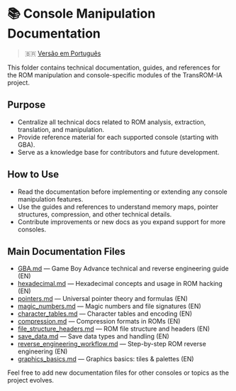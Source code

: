 # 📚 Console Manipulation Documentation

> :brazil: [Versão em Português](README_PT.md)

This folder contains technical documentation, guides, and references for the ROM manipulation and console-specific modules of the TransROM-IA project.

## Purpose
- Centralize all technical docs related to ROM analysis, extraction, translation, and manipulation.
- Provide reference material for each supported console (starting with GBA).
- Serve as a knowledge base for contributors and future development.

## How to Use
- Read the documentation before implementing or extending any console manipulation features.
- Use the guides and references to understand memory maps, pointer structures, compression, and other technical details.
- Contribute improvements or new docs as you expand support for more consoles.

## Main Documentation Files
- [GBA.md](GBA.md) — Game Boy Advance technical and reverse engineering guide (EN)
- [hexadecimal.md](hexadecimal.md) — Hexadecimal concepts and usage in ROM hacking (EN)
- [pointers.md](pointers.md) — Universal pointer theory and formulas (EN)
- [magic_numbers.md](magic_numbers.md) — Magic numbers and file signatures (EN)
- [character_tables.md](character_tables.md) — Character tables and encoding (EN)
- [compression.md](compression.md) — Compression formats in ROMs (EN)
- [file_structure_headers.md](file_structure_headers.md) — ROM file structure and headers (EN)
- [save_data.md](save_data.md) — Save data types and handling (EN)
- [reverse_engineering_workflow.md](reverse_engineering_workflow.md) — Step-by-step ROM reverse engineering (EN)
- [graphics_basics.md](graphics_basics.md) — Graphics basics: tiles & palettes (EN)

Feel free to add new documentation files for other consoles or topics as the project evolves.
